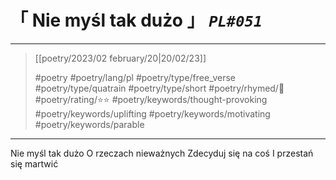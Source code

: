 # &#12300; Nie myśl tak dużo &#12301; *`PL#051`*

---

> [[poetry/2023/02 february/20|20/02/23]]
> 
> #poetry 
> #poetry/lang/pl 
> #poetry/type/free_verse #poetry/type/quatrain #poetry/type/short 
> #poetry/rhymed/🔴 
> #poetry/rating/⭐⭐ 
> #poetry/keywords/thought-provoking #poetry/keywords/uplifting #poetry/keywords/motivating #poetry/keywords/parable 

---

Nie myśl tak dużo
O rzeczach nieważnych
Zdecyduj się na coś
I przestań się martwić